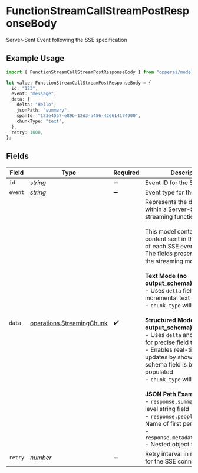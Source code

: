 # FunctionStreamCallStreamPostResponseBody

Server-Sent Event following the SSE specification

## Example Usage

```typescript
import { FunctionStreamCallStreamPostResponseBody } from "opperai/models/operations";

let value: FunctionStreamCallStreamPostResponseBody = {
  id: "123",
  event: "message",
  data: {
    delta: "Hello",
    jsonPath: "summary",
    spanId: "123e4567-e89b-12d3-a456-426614174000",
    chunkType: "text",
  },
  retry: 1000,
};
```

## Fields

| Field                                                                                                                                                                                                                                                                                                                                                                                                                                                                                                                                                                                                                                                                                                                                                       | Type                                                                                                                                                                                                                                                                                                                                                                                                                                                                                                                                                                                                                                                                                                                                                        | Required                                                                                                                                                                                                                                                                                                                                                                                                                                                                                                                                                                                                                                                                                                                                                    | Description                                                                                                                                                                                                                                                                                                                                                                                                                                                                                                                                                                                                                                                                                                                                                 | Example                                                                                                                                                                                                                                                                                                                                                                                                                                                                                                                                                                                                                                                                                                                                                     |
| ----------------------------------------------------------------------------------------------------------------------------------------------------------------------------------------------------------------------------------------------------------------------------------------------------------------------------------------------------------------------------------------------------------------------------------------------------------------------------------------------------------------------------------------------------------------------------------------------------------------------------------------------------------------------------------------------------------------------------------------------------------- | ----------------------------------------------------------------------------------------------------------------------------------------------------------------------------------------------------------------------------------------------------------------------------------------------------------------------------------------------------------------------------------------------------------------------------------------------------------------------------------------------------------------------------------------------------------------------------------------------------------------------------------------------------------------------------------------------------------------------------------------------------------- | ----------------------------------------------------------------------------------------------------------------------------------------------------------------------------------------------------------------------------------------------------------------------------------------------------------------------------------------------------------------------------------------------------------------------------------------------------------------------------------------------------------------------------------------------------------------------------------------------------------------------------------------------------------------------------------------------------------------------------------------------------------- | ----------------------------------------------------------------------------------------------------------------------------------------------------------------------------------------------------------------------------------------------------------------------------------------------------------------------------------------------------------------------------------------------------------------------------------------------------------------------------------------------------------------------------------------------------------------------------------------------------------------------------------------------------------------------------------------------------------------------------------------------------------- | ----------------------------------------------------------------------------------------------------------------------------------------------------------------------------------------------------------------------------------------------------------------------------------------------------------------------------------------------------------------------------------------------------------------------------------------------------------------------------------------------------------------------------------------------------------------------------------------------------------------------------------------------------------------------------------------------------------------------------------------------------------- |
| `id`                                                                                                                                                                                                                                                                                                                                                                                                                                                                                                                                                                                                                                                                                                                                                        | *string*                                                                                                                                                                                                                                                                                                                                                                                                                                                                                                                                                                                                                                                                                                                                                    | :heavy_minus_sign:                                                                                                                                                                                                                                                                                                                                                                                                                                                                                                                                                                                                                                                                                                                                          | Event ID for the SSE event                                                                                                                                                                                                                                                                                                                                                                                                                                                                                                                                                                                                                                                                                                                                  | 123                                                                                                                                                                                                                                                                                                                                                                                                                                                                                                                                                                                                                                                                                                                                                         |
| `event`                                                                                                                                                                                                                                                                                                                                                                                                                                                                                                                                                                                                                                                                                                                                                     | *string*                                                                                                                                                                                                                                                                                                                                                                                                                                                                                                                                                                                                                                                                                                                                                    | :heavy_minus_sign:                                                                                                                                                                                                                                                                                                                                                                                                                                                                                                                                                                                                                                                                                                                                          | Event type for the SSE event                                                                                                                                                                                                                                                                                                                                                                                                                                                                                                                                                                                                                                                                                                                                | message                                                                                                                                                                                                                                                                                                                                                                                                                                                                                                                                                                                                                                                                                                                                                     |
| `data`                                                                                                                                                                                                                                                                                                                                                                                                                                                                                                                                                                                                                                                                                                                                                      | [operations.StreamingChunk](../../models/operations/streamingchunk.md)                                                                                                                                                                                                                                                                                                                                                                                                                                                                                                                                                                                                                                                                                      | :heavy_check_mark:                                                                                                                                                                                                                                                                                                                                                                                                                                                                                                                                                                                                                                                                                                                                          | Represents the data payload within a Server-Sent Event for streaming function execution.<br/><br/>This model contains the JSON content sent in the 'data' field of each SSE event.<br/>The fields present depend on the streaming mode:<br/><br/>**Text Mode (no output_schema):**<br/>- Uses `delta` field for incremental text content<br/>- `chunk_type` will be "text"<br/><br/>**Structured Mode (with output_schema):**<br/>- Uses `delta` and `json_path` for precise field tracking<br/>- Enables real-time UI updates by showing which schema field is being populated<br/>- `chunk_type` will be "json"<br/><br/>**JSON Path Examples:**<br/>- `response.summary` - Top-level string field<br/>- `response.people[0].name` - Name of first person in array<br/>- `response.metadata.created_at` - Nested object field |                                                                                                                                                                                                                                                                                                                                                                                                                                                                                                                                                                                                                                                                                                                                                             |
| `retry`                                                                                                                                                                                                                                                                                                                                                                                                                                                                                                                                                                                                                                                                                                                                                     | *number*                                                                                                                                                                                                                                                                                                                                                                                                                                                                                                                                                                                                                                                                                                                                                    | :heavy_minus_sign:                                                                                                                                                                                                                                                                                                                                                                                                                                                                                                                                                                                                                                                                                                                                          | Retry interval in milliseconds for the SSE connection                                                                                                                                                                                                                                                                                                                                                                                                                                                                                                                                                                                                                                                                                                       | 1000                                                                                                                                                                                                                                                                                                                                                                                                                                                                                                                                                                                                                                                                                                                                                        |